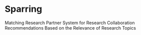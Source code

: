 # Sparring
Matching Research Partner System for Research Collaboration Recommendations Based on the Relevance of Research Topics
